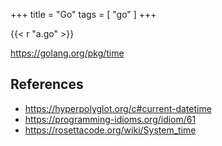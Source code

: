 +++
title = "Go"
tags = [ "go" ]
+++

{{< r "a.go" >}}

<https://golang.org/pkg/time>

## References

- <https://hyperpolyglot.org/c#current-datetime>
- <https://programming-idioms.org/idiom/61>
- <https://rosettacode.org/wiki/System_time>
